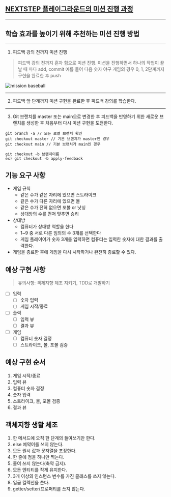 ## [NEXTSTEP 플레이그라운드의 미션 진행 과정](https://github.com/next-step/nextstep-docs/blob/master/playground/README.md)

---
## 학습 효과를 높이기 위해 추천하는 미션 진행 방법

---
1. 피드백 강의 전까지 미션 진행 
> 피드백 강의 전까지 혼자 힘으로 미션 진행. 미션을 진행하면서 하나의 작업이 끝날 때 마다 add, commit
> 예를 들어 다음 숫자 야구 게임의 경우 0, 1, 2단계까지 구현을 완료한 후 push

![mission baseball](https://raw.githubusercontent.com/next-step/nextstep-docs/master/playground/images/mission_baseball.png)

---
2. 피드백 앞 단계까지 미션 구현을 완료한 후 피드백 강의를 학습한다.

---
3. Git 브랜치를 master 또는 main으로 변경한 후 피드백을 반영하기 위한 새로운 브랜치를 생성한 후 처음부터 다시 미션 구현을 도전한다.

```
git branch -a // 모든 로컬 브랜치 확인
git checkout master // 기본 브랜치가 master인 경우
git checkout main // 기본 브랜치가 main인 경우

git checkout -b 브랜치이름
ex) git checkout -b apply-feedback
```

## 기능 요구 사항
* 게임 규칙
  * 같은 수가 같은 자리에 있으면 스트라이크
  * 같은 수가 다른 자리에 있으면 볼
  * 같은 수가 전혀 없으면 포볼 or 낫싱
  * 상대방의 수를 먼저 맞추면 승리
* 상대방
  * 컴퓨터가 상대방 역할을 한다
  * 1~9 중 서로 다른 임의의 수 3개를 선택한다
  * 게임 플레이어가 숫자 3개를 입력하면 컴퓨터는 입력한 숫자에 대한 결과를 출력한다.
* 게임을 종료한 후에 게임을 다시 시작하거나 완전히 종료할 수 있다.

## 예상 구현 사항
> 유의사항: 객체지향 체조 지키기, TDD로 개발하기
-[ ] 입력
  -[ ] 숫자 입력
  -[ ] 게임 시작/종료
-[ ] 출력
  - [ ] 입력 뷰
  - [ ] 결과 뷰
-[ ] 게임
  -[ ] 컴퓨터 숫자 결정
  -[ ] 스트라이크, 볼, 포볼 검증
    
## 예상 구현 순서
1. 게임 시작/종료
2. 입력 뷰
2. 컴퓨터 숫자 결정
3. 숫자 입력
3. 스트라이크, 볼, 포볼 검증
4. 결과 뷰
    

## 객체지향 생활 체조
1. 한 메서드에 오직 한 단계의 들여쓰기만 한다.
2. else 예약어를 쓰지 않는다.
3. 모든 원시 값과 문자열을 포장한다.
4. 한 줄에 점을 하나만 찍는다.
5. 줄여 쓰지 않는다(축약 금지).
6. 모든 엔티티를 작게 유지한다.
7. 3개 이상의 인스턴스 변수를 가진 클래스를 쓰지 않는다.
8. 일급 컬렉션을 쓴다.
9. getter/setter/프로퍼티를 쓰지 않는다.